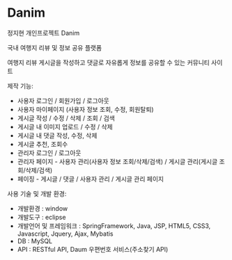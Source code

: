 # Danim
정지현 개인프로젝트 Danim

국내 여행지 리뷰 및 정보 공유 플랫폼

여행지 리뷰 게시글을 작성하고 댓글로 자유롭게 정보를 공유할 수 있는 커뮤니티 사이트

제작 기능:
- 사용자 로그인 / 회원가입 / 로그아웃
- 사용자 마이페이지 (사용자 정보 조회, 수정, 회원탈퇴)
- 게시글 작성 / 수정 / 삭제 / 조회 / 검색
- 게시글 내 이미지 업로드 / 수정 / 삭제
- 게시글 내 댓글 작성, 수정, 삭제
- 게시글 추천, 조회수
- 관리자 로그인 / 로그아웃
- 관리자 페이지 - 사용자 관리(사용자 정보 조회/삭제/검색) / 게시글 관리(게시글 조회/삭제/검색)
- 페이징 - 게시글 / 댓글 / 사용자 관리 / 게시글 관리 페이지

사용 기술 및 개발 환경: 
- 개발환경 : window
- 개발도구 : eclipse
- 개발언어 및 프레임워크 :  SpringFramework, Java, JSP, HTML5, CSS3, Javascript, Jquery, Ajax, Mybatis
- DB : MySQL
- API : RESTful API, Daum 우편번호 서비스(주소찾기 API)
